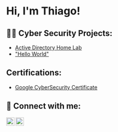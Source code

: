 <h1>Hi, I'm Thiago!</h1>

<h2>👨‍💻 Cyber Security Projects:</h2>

  - [Active Directory Home Lab](https://github.com/thiago-hamada)
  - ["Hello World"](https://github.com/thiago-hamada)

<h2>Certifications:</h2>

  - [Google CyberSecurity Certificate ](https://www.coursera.org/account/accomplishments/professional-cert/P5ZRE262RRXY)


<h2> 🤳 Connect with me:</h2>


[<img align="left" alt="joshmadakor | LinkedIn" width="22px" src="https://cdn.jsdelivr.net/npm/simple-icons@v3/icons/linkedin.svg" />][linkedin]
[<img align="left" alt="joshmadakor | Instagram" width="22px" src="https://cdn.jsdelivr.net/npm/simple-icons@v3/icons/instagram.svg" />][instagram]


[instagram]: https://www.instagram.com/thiago_hamada/
[linkedin]: https://www.linkedin.com/in/thiago-hamada-015928122/

